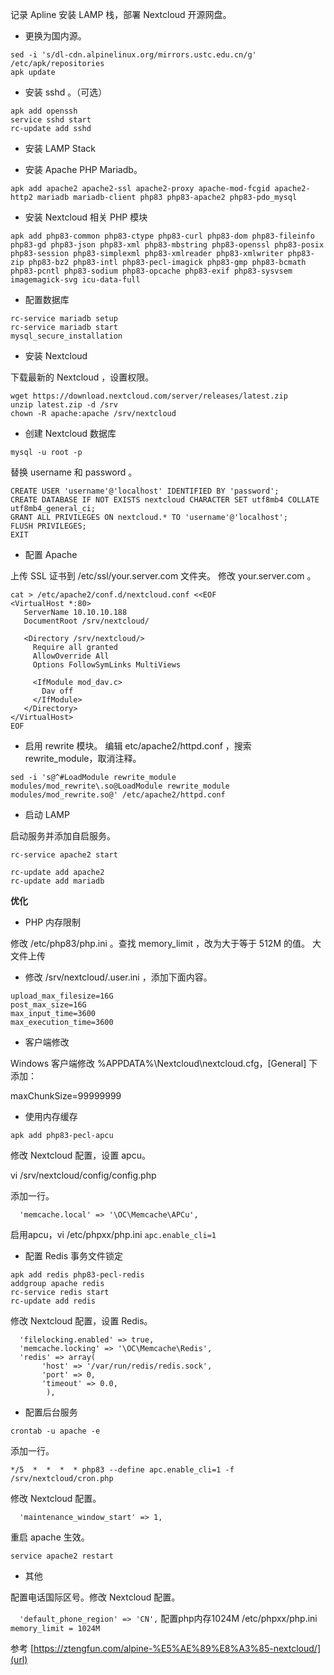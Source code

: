 

记录 Apline 安装 LAMP 栈，部署 Nextcloud 开源网盘。

- 更换为国内源。

```
sed -i 's/dl-cdn.alpinelinux.org/mirrors.ustc.edu.cn/g' /etc/apk/repositories
apk update
```

- 安装 sshd 。（可选）

```
apk add openssh
service sshd start
rc-update add sshd

```

- 安装 LAMP Stack

- 安装 Apache PHP Mariadb。

`apk add apache2 apache2-ssl apache2-proxy apache-mod-fcgid apache2-http2 mariadb mariadb-client php83 php83-apache2 php83-pdo_mysql`

- 安装 Nextcloud 相关 PHP 模块

`apk add php83-common php83-ctype php83-curl php83-dom php83-fileinfo php83-gd php83-json php83-xml php83-mbstring php83-openssl php83-posix php83-session php83-simplexml php83-xmlreader php83-xmlwriter php83-zip php83-bz2 php83-intl php83-pecl-imagick php83-gmp php83-bcmath php83-pcntl php83-sodium php83-opcache php83-exif php83-sysvsem imagemagick-svg icu-data-full
`

- 配置数据库

```
rc-service mariadb setup
rc-service mariadb start
mysql_secure_installation
```

- 安装 Nextcloud

下载最新的 Nextcloud ，设置权限。

```
wget https://download.nextcloud.com/server/releases/latest.zip
unzip latest.zip -d /srv
chown -R apache:apache /srv/nextcloud
```

- 创建 Nextcloud 数据库

`mysql -u root -p`

替换 username 和 password 。

```
CREATE USER 'username'@'localhost' IDENTIFIED BY 'password';
CREATE DATABASE IF NOT EXISTS nextcloud CHARACTER SET utf8mb4 COLLATE utf8mb4_general_ci;
GRANT ALL PRIVILEGES ON nextcloud.* TO 'username'@'localhost';
FLUSH PRIVILEGES;
EXIT
```

- 配置 Apache

上传 SSL 证书到 /etc/ssl/your.server.com 文件夹。 修改 your.server.com 。

```
cat > /etc/apache2/conf.d/nextcloud.conf <<EOF
<VirtualHost *:80>
   ServerName 10.10.10.188
   DocumentRoot /srv/nextcloud/

   <Directory /srv/nextcloud/>
     Require all granted
     AllowOverride All
     Options FollowSymLinks MultiViews

     <IfModule mod_dav.c>
       Dav off
     </IfModule>
   </Directory>
</VirtualHost>
EOF
```

- 启用 rewrite 模块。 编辑 etc/apache2/httpd.conf ，搜索 rewrite_module，取消注释。

`sed -i 's@^#LoadModule rewrite_module modules/mod_rewrite\.so@LoadModule rewrite_module modules/mod_rewrite.so@' /etc/apache2/httpd.conf`

- 启动 LAMP

启动服务并添加自启服务。

```
rc-service apache2 start

rc-update add apache2
rc-update add mariadb
```

**优化**

- PHP 内存限制

修改 /etc/php83/php.ini 。查找 memory_limit ，改为大于等于 512M 的值。
大文件上传

- 修改 /srv/nextcloud/.user.ini ，添加下面内容。

```
upload_max_filesize=16G
post_max_size=16G
max_input_time=3600
max_execution_time=3600
```

- 客户端修改

Windows 客户端修改 %APPDATA%\Nextcloud\nextcloud.cfg，[General] 下添加：

maxChunkSize=99999999

- 使用内存缓存

`apk add php83-pecl-apcu`

修改 Nextcloud 配置，设置 apcu。

vi /srv/nextcloud/config/config.php

添加一行。

`  'memcache.local' => '\OC\Memcache\APCu',`

启用apcu，vi /etc/phpxx/php.ini
`apc.enable_cli=1`

- 配置 Redis 事务文件锁定

```
apk add redis php83-pecl-redis
addgroup apache redis
rc-service redis start
rc-update add redis
```

修改 Nextcloud 配置，设置 Redis。

```
  'filelocking.enabled' => true,
  'memcache.locking' => '\OC\Memcache\Redis',
  'redis' => array(
       'host' => '/var/run/redis/redis.sock',
       'port' => 0,
       'timeout' => 0.0,
        ),
```

- 配置后台服务

`crontab -u apache -e`

添加一行。

`*/5  *  *  *  * php83 --define apc.enable_cli=1 -f /srv/nextcloud/cron.php`

修改 Nextcloud 配置。

`  'maintenance_window_start' => 1,`

重启 apache 生效。

`service apache2 restart`

- 其他

配置电话国际区号。修改 Nextcloud 配置。

`  'default_phone_region' => 'CN',`
配置php内存1024M /etc/phpxx/php.ini
`memory_limit = 1024M`

参考 [https://ztengfun.com/alpine-%E5%AE%89%E8%A3%85-nextcloud/](url)